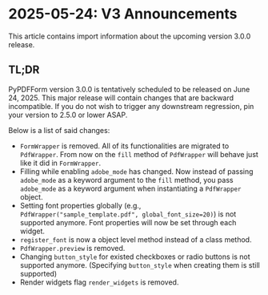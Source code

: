 # 2025-05-24: V3 Announcements

This article contains import information about the upcoming version 3.0.0 release.

## TL;DR

PyPDFForm version 3.0.0 is tentatively scheduled to be released on June 24, 2025.
This major release will contain changes that are backward incompatible.
If you do not wish to trigger any downstream regression, pin your version to 2.5.0 or lower ASAP.

Below is a list of said changes:

* `FormWrapper` is removed. All of its functionalities are migrated to `PdfWrapper`. From now on the `fill` method of `PdfWrapper` will behave just like it did in `FormWrapper`.
* Filling while enabling `adobe_mode` has changed. Now instead of passing `adobe_mode` as a keyword argument to the `fill` method, you pass `adobe_mode` as a keyword argument when instantiating a `PdfWrapper` object.
* Setting font properties globally (e.g., `PdfWrapper("sample_template.pdf", global_font_size=20)`) is not supported anymore. Font properties will now be set through each widget.
* `register_font` is now a object level method instead of a class method.
* `PdfWrapper.preview` is removed.
* Changing `button_style` for existed checkboxes or radio buttons is not supported anymore. (Specifying `button_style` when creating them is still supported)
* Render widgets flag `render_widgets` is removed.
